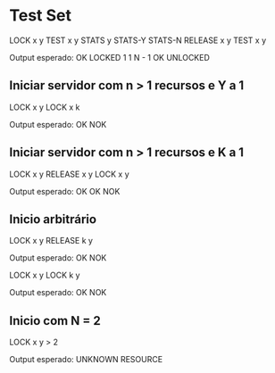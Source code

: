 # Test Set

LOCK x y
TEST x y
STATS y
STATS-Y
STATS-N
RELEASE x y
TEST x y

Output esperado:
OK
LOCKED
1
1
N - 1
OK
UNLOCKED

## Iniciar servidor com n > 1 recursos e Y a 1

LOCK x y
LOCK x k

Output esperado:
OK
NOK

## Iniciar servidor com n > 1 recursos e K a 1

LOCK x y
RELEASE x y
LOCK x y

Output esperado:
OK
OK
NOK

## Inicio arbitrário

LOCK x y
RELEASE k y

Output esperado:
OK
NOK

LOCK x y
LOCK k y

Output esperado:
OK
NOK

## Inicio com N = 2

LOCK x y > 2

Output esperado:
UNKNOWN RESOURCE